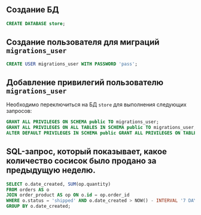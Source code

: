 ## Создание БД
```sql
CREATE DATABASE store;
```

## Создание пользователя для миграций `migrations_user`
```sql
CREATE USER migrations_user WITH PASSWORD 'pass';
```

## Добавление привилегий пользователю `migrations_user`
Необходимо переключиться на БД `store` для выполнения следующих запросов:
```sql
GRANT ALL PRIVILEGES ON SCHEMA public TO migrations_user;
GRANT ALL PRIVILEGES ON ALL TABLES IN SCHEMA public TO migrations_user;
ALTER DEFAULT PRIVILEGES IN SCHEMA public GRANT ALL PRIVILEGES ON TABLES TO migrations_user;
```


## SQL-запрос, который показывает, какое количество сосисок было продано за предыдущую неделю.
```sql
SELECT o.date_created, SUM(op.quantity)
FROM orders AS o
JOIN order_product AS op ON o.id = op.order_id
WHERE o.status = 'shipped' AND o.date_created > NOW() - INTERVAL '7 DAY'
GROUP BY o.date_created; 
```